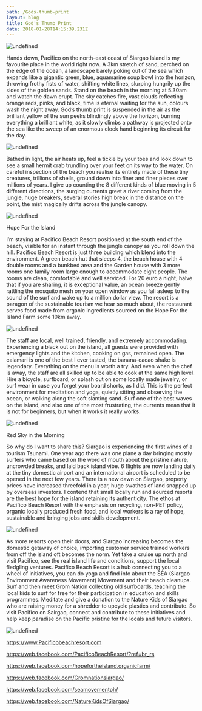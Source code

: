 ```yaml
---
path: /Gods-thumb-print
layout: blog
title: God's Thumb Print
date: 2018-01-28T14:15:39.231Z
---
```

![undefined](/images/Photo20_21.jpg)

Hands down, Pacifico on the north-east coast of Siargao Island is my favourite place in the world right now. A 3km stretch of sand, perched on the edge of the ocean, a landscape barely poking out of the sea which expands like a gigantic green, blue, aquamarine soup bowl into the horizon, throwing frothy fists of water, shifting white lines, slurping hungrily up the sides of the golden sands. Stand on the beach in the morning at 5.30am and watch the dawn erupt. The sky catches fire, vast clouds reflecting orange reds, pinks, and black, time is eternal waiting for the sun, colours wash the night away. God’s thumb print is suspended in the air as the brilliant yellow of the sun peeks blindingly above the horizon, burning everything a brilliant white, as it slowly climbs a pathway is projected onto the sea like the sweep of an enormous clock hand beginning its circuit for the day. 

![undefined](/images/Photo06_7.jpg)

Bathed in light, the air heats up, feel a tickle by your toes and look down to see a small hermit crab trundling over your feet on its way to the water. On careful inspection of the beach you realise its entirely made of these tiny creatures, trillions of shells, ground down into finer and finer pieces over millions of years. I give up counting the 8 different kinds of blue moving in 5 different directions, the surging currents greet a river coming from the jungle, huge breakers, several stories high break in the distance on the point, the mist magically drifts across the jungle canopy.

![undefined](/images/Photo10_11.jpg)

Hope For the Island



I’m staying at Pacifico Beach Resort positioned at the south end of the beach, visible for an instant through the jungle canopy as you roll down the hill. Pacifico Beach Resort is just three building which blend into the environment. A green beach hut that sleeps 4, the beach house with 4 double rooms and a bunkbed area and the Garden house with 3 more rooms one family room large enough to accommodate eight people. The rooms are clean, comfortable and well serviced. For 20 euro a night, halve that if you are sharing, it is exceptional value, an ocean breeze gently rattling the mosquito mesh on your open window as you fall asleep to the sound of the surf and wake up to a million dollar view. The resort is a paragon of the sustainable tourism we hear so much about, the restaurant serves food made from organic ingredients sourced on the Hope For the Island Farm some 10km away. 

![undefined](/images/Photo05_6.jpg)

The staff are local, well trained, friendly, and extremely accommodating. Experiencing a black out on the island, all guests were provided with emergency lights and the kitchen, cooking on gas, remained open. The calamari is one of the best I ever tasted, the banana-cacao shake is legendary. Everything on the menu is worth a try. And even when the chef is away, the staff are all skilled up to be able to cook at the same high level. Hire a bicycle, surfboard, or splash out on some locally made jewelry, or surf wear in case you forget your board shorts, as I did. This is the perfect environment for meditation and yoga, quietly sitting and observing the ocean, or walking along the soft slanting sand. Surf one of the best waves on the island, and also one of the most frustrating, the currents mean that it is not for beginners, but when it works it really works. 

![undefined](/images/fullsizeoutput_fcb.jpeg)

Red Sky in the Morning



So why do I want to share this? Siargao is experiencing the first winds of a tourism Tsunami. One year ago there was one plane a day bringing mostly surfers who came based on the word of mouth about the pristine nature, uncrowded breaks, and laid back island vibe. 6 flights are now landing daily at the tiny domestic airport and an international airport is scheduled to be opened in the next few years. There is a new dawn on Siargao, property prices have increased threefold in a year, huge swathes of land snapped up by overseas investors. I contend that small locally run and sourced resorts are the best hope for the island retaining its authenticity. The ethos at Pacifico Beach Resort with the emphasis on recycling, non-PET policy, organic locally produced fresh food, and local workers is a ray of hope, sustainable and bringing jobs and skills development.  

![undefined](/images/Photo11_12.jpg)

As more resorts open their doors, and Siargao increasing becomes the domestic getaway of choice, importing customer service trained workers from off the island oft becomes the norm. Yet take a cruise up north and visit Pacifico, see the real island life and conditions, support the local fledgling ventures. Pacifico Beach Resort is a hub connecting you to a wheel of initiatives, you can do yoga and find info about the SEA (Siargao Environment Awareness Movement) Movement and their beach cleanups. Surf and then meet Grom Nation collecting old surfboards, teaching the local kids to surf for free for their participation in education and skills programmes. Meditate and give a donation to the Nature Kids of Siargao who are raising money for a shredder to upcycle plastics and contribute. So visit Pacifico on Sairgao, connect and contribute to these initiatives and help keep paradise on the Pacific pristine for the locals and future visitors.

![undefined](/images/Photo25_26.jpg)

https://www.Pacificobeachresort.com

https://web.facebook.com/PacificoBeachResort/?ref=br_rs

https://web.facebook.com/hopefortheisland.organicfarm/

https://web.facebook.com/Gromnationsiargao/

https://web.facebook.com/seamovementph/

https://web.facebook.com/NatureKidsOfSiargao/
